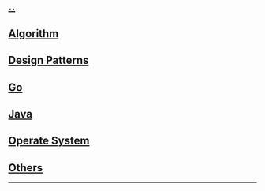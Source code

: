 ## [..](https://mengxianbin.github.io)

## [Algorithm](./algorithm)

## [Design Patterns](./design_patterns)

## [Go](./go)

## [Java](./java)

## [Operate System](./operate_system)

## [Others](./others)

---

